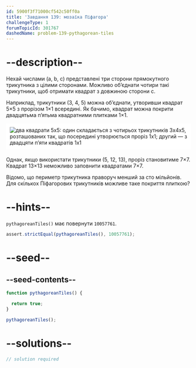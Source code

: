 ```yaml
---
id: 5900f3f71000cf542c50ff0a
title: 'Завдання 139: мозаїка Піфагора'
challengeType: 1
forumTopicId: 301767
dashedName: problem-139-pythagorean-tiles
---
```


# --description--

Нехай числами (a, b, c) представлені три сторони прямокутного трикутника з цілими сторонами. Можливо об’єднати чотири такі трикутники, щоб отримати квадрат з довжиною сторони c.

Наприклад, трикутники (3, 4, 5) можна об’єднати, утворивши квадрат 5×5 з прорізом 1×1 всередині. Як бачимо, квадрат можна покрити двадцятьма п’ятьма квадратними плитками 1×1.

<img alt="два квадрати 5x5: один складається з чотирьох трикутників 3x4x5, розташованих так, що посередині утворюється проріз 1x1; другий — з двадцяти п’яти квадратів 1x1" src="https://cdn.freecodecamp.org/curriculum/project-euler/pythagorean-tiles.png" style="background-color: white; padding: 10px; display: block; margin-right: auto; margin-left: auto; margin-bottom: 1.2rem;" />

Однак, якщо використати трикутники (5, 12, 13), проріз становитиме 7×7. Квадрат 13×13 неможливо заповнити квадратами 7×7.

Відомо, що периметр трикутника праворуч менший за сто мільйонів. Для скількох Піфагорових трикутників можливе таке покриття плиткою?

# --hints--

`pythagoreanTiles()` має повернути `10057761`.

```js
assert.strictEqual(pythagoreanTiles(), 10057761);
```

# --seed--

## --seed-contents--

```js
function pythagoreanTiles() {

  return true;
}

pythagoreanTiles();
```

# --solutions--

```js
// solution required
```
